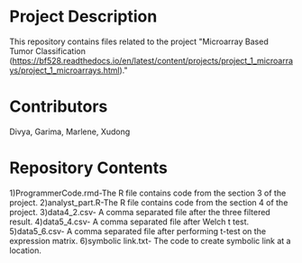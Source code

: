 # Project Description

This repository contains files related to the project "Microarray Based Tumor Classification (https://bf528.readthedocs.io/en/latest/content/projects/project_1_microarrays/project_1_microarrays.html)."

# Contributors
Divya, Garima, Marlene, Xudong


# Repository Contents

1)ProgrammerCode.rmd-The R file contains code from the section 3 of the project.
2)analyst_part.R-The R file contains code from the section 4 of the project.
3)data4_2.csv- A comma separated file after the three filtered result.
4)data5_4.csv- A comma separated file after Welch t test.
5)data5_6.csv- A comma separated file after performing t-test on the expression matrix. 
6)symbolic link.txt- The code to create symbolic link at a location.
